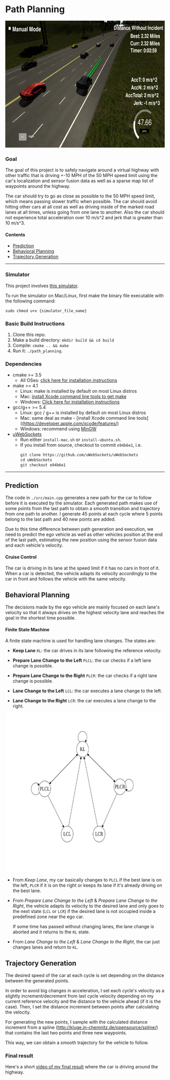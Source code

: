 # Path Planning

<img src="./media/ex.png" height=400 >

### Goal
The goal of this project is to safely navigate around a virtual highway with other traffic that is driving +-10 MPH of the 50 MPH speed limit using the car's localization and sensor fusion data as well as a sparse map list of waypoints around the highway.

The car should try to go as close as possible to the 50 MPH speed limit, which means passing slower traffic when possible. The car should avoid hitting other cars at all cost as well as driving inside of the marked road lanes at all times, unless going from one lane to another. Also the car should not experience total acceleration over 10 m/s^2 and jerk that is greater than 10 m/s^3.

#### Contents

* [Prediction](#prediction)
* [Behavioral Planning](#behavioral-planning)
* [Trajectory Generation](#trajectory-generation)

---

### Simulator
This project involves [this simulator](https://github.com/udacity/self-driving-car-sim/releases/tag/T3_v1.2).

To run the simulator on Mac/Linux, first make the binary file executable with the following command:
```shell
sudo chmod u+x {simulator_file_name}
```

### Basic Build Instructions

1. Clone this repo.
2. Make a build directory: `mkdir build && cd build`
3. Compile: `cmake .. && make`
4. Run it: `./path_planning`.

### Dependencies

* cmake >= 3.5
  * All OSes: [click here for installation instructions](https://cmake.org/install/)
* make >= 4.1
  * Linux: make is installed by default on most Linux distros
  * Mac: [install Xcode command line tools to get make](https://developer.apple.com/xcode/features/)
  * Windows: [Click here for installation instructions](http://gnuwin32.sourceforge.net/packages/make.htm)
* gcc/g++ >= 5.4
  * Linux: gcc / g++ is installed by default on most Linux distros
  * Mac: same deal as make - [install Xcode command line tools]((https://developer.apple.com/xcode/features/)
  * Windows: recommend using [MinGW](http://www.mingw.org/)
* [uWebSockets](https://github.com/uWebSockets/uWebSockets)
  * Run either `install-mac.sh` or `install-ubuntu.sh`.
  * If you install from source, checkout to commit `e94b6e1`, i.e.
    ```
    git clone https://github.com/uWebSockets/uWebSockets
    cd uWebSockets
    git checkout e94b6e1
    ```
---

## Prediction

The code in `./src/main.cpp` generates a new path for the car to follow before it is executed by the simulator. Each generated path makes use of some points from the last path to obtain a smooth transition and trajectory from one path to another. I generate 45 points at each cycle where 5 points belong to the last path and 40 new points are added.

Due to this time difference between path generation and execution, we need to predict the ego vehicle as well as other vehicles position at the end of the last path, estimating the new position using the sensor fusion data and each vehicle's velocity.

#### Cruise Control

The car is driving in its lane at the speed limit if it has no cars in front of it. When a car is detected, the vehicle adapts its velocity accordingly to the car in front and follows the vehicle with the same velocity.

## Behavioral Planning

The decisions made by the ego vehicle are mainly focused on each lane's velocity so that it always drives on the highest velocity lane and reaches the goal in the shortest time possible.

#### Finite State Machine

A finite state machine is used for handling lane changes. The states are:

* **Keep Lane** `KL`: the car drives in its lane following the reference velocity.

* **Prepare Lane Change to the Left** `PLCL`: the car checks if a left lane change is possible.

* **Prepare Lane Change to the Right** `PLCR`: the car checks if a right lane change is possible.

* **Lane Change to the Left** `LCL`: the car executes a lane change to the left.

* **Lane Change to the Right** `LCR`: the car executes a lane change to the right.


<img src="./media/FSM.png" height=500 >


* From *Keep Lane*, my car basically changes to `PLCL` if the best lane is on the left, `PLCR` if it is on the right or keeps its lane if it's already driving on the best lane.

* From *Prepare Lane Change to the Left* & *Prepare Lane Change to the Right*, the vehicle adapts its velocity to the desired lane and only goes to the next state (`LCL` or `LCR`) if the desired lane is not occupied inside a predefined zone near the ego car.

  If some time has passed without changing lanes, the lane change is aborted and it returns to the `KL` state.

* From *Lane Change to the Left* & *Lane Change to the Right*, the car just changes lanes and return to `KL`.

## Trajectory Generation

The desired speed of the car at each cycle is set depending on the distance between the generated points.

In order to avoid big changes in acceleration, I set each cycle's velocity as a slightly increment/decrement from last cycle velocity depending on my current reference velocity and the distance to the vehicle ahead (if it is the case). Then, I set the distance increment between points after calculating the velocity.


For generating the new points, I sample with the calculated distance increment from a spline (http://kluge.in-chemnitz.de/opensource/spline/) that contains the last two points and three new waypoints.

This way, we can obtain a smooth trajectory for the vehicle to follow.

### Final result

Here's a short [video of my final result](./media/vid.mp4) where the car is driving around the highway.
